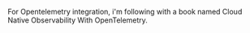 For Opentelemetry integration, i'm following with a book named Cloud Native Observability With OpenTelemetry.
